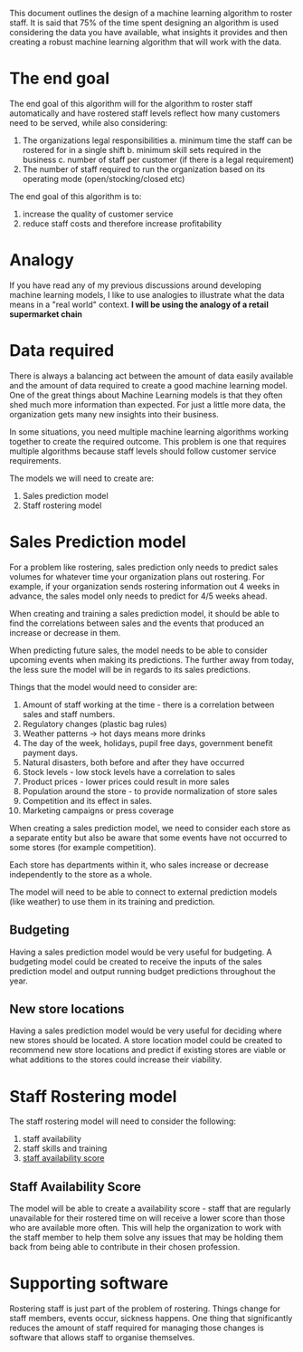 This document outlines the design of a machine learning algorithm to roster staff. It is said that 75% of the time spent designing an algorithm is used considering the data you have available, what insights it provides and then creating a robust machine learning algorithm that will work with the data.


# The end goal
The end goal of this algorithm will for the algorithm to roster staff automatically and have rostered staff levels reflect how many customers need to be served, while also considering:

1. The organizations legal responsibilities
	a. minimum time the staff can be rostered for in a single shift
	b. minimum skill sets required in the business
	c. number of staff per customer (if there is a legal requirement)
2. The number of staff required to run the organization based on its operating mode (open/stocking/closed etc)

The end goal of this algorithm is to:

1. increase the quality of customer service
2. reduce staff costs and therefore increase profitability

# Analogy

If you have read any of my previous discussions around developing machine learning models, I like to use analogies to illustrate what the data means in a "real world" context. **I will be using the analogy of a retail supermarket chain**

# Data required

There is always a balancing act between the amount of data easily available and the amount of data required to create a good machine learning model. One of the great things about Machine Learning models is that they often shed much more information than expected. For just a little more data, the organization gets many new insights into their business.

In some situations, you need multiple machine learning algorithms working together to create the required outcome. This problem is one that requires multiple algorithms because staff levels should follow customer service requirements. 

The models we will need to create are:

1. Sales prediction model
2. Staff rostering model

# Sales Prediction model

For a problem like rostering, sales prediction only needs to predict sales volumes for whatever time your organization plans out rostering. For example, if your organization sends rostering information out 4 weeks in advance, the sales model only needs to predict for 4/5 weeks ahead.

When creating and training a sales prediction model, it should be able to find the correlations between sales and the events that produced an increase or decrease in them. 

When predicting future sales, the model needs to be able to consider upcoming events when making its predictions. The further away from today, the less sure the model will be in regards to its sales predictions.

Things that the model would need to consider are:

1. Amount of staff working at the time - there is a correlation between sales and staff numbers.
2. Regulatory changes (plastic bag rules)
3. Weather patterns -> hot days means more drinks
4. The day of the week, holidays, pupil free days, government benefit payment days.
5. Natural disasters, both before and after they have occurred
6. Stock levels - low stock levels have a correlation to sales
7. Product prices - lower prices could result in more sales
8. Population around the store - to provide normalization of store sales
9. Competition and its effect in sales.
10. Marketing campaigns or press coverage

When creating a sales prediction model, we need to consider each store as a separate entity but also be aware that some events have not occurred to some stores (for example competition).

Each store has departments within it, who sales increase or decrease independently to the store as a whole.

The model will need to be able to connect to external prediction models (like weather) to use them in its training and prediction.

## Budgeting

Having a sales prediction model would be very useful for budgeting. A budgeting model could be created to receive the inputs of the sales prediction model and output running budget predictions throughout the year.

## New store locations

Having a sales prediction model would be very useful for deciding where new stores should be located. A store location model could be created to recommend new store locations and predict if existing stores are viable or what additions to the stores could increase their viability.

# Staff Rostering model

The staff rostering model will need to consider the following:

1. staff availability
2. staff skills and training
3. [staff availability score](#staff-availability-score)

## Staff Availability Score

The model will be able to create a availability score - staff that are regularly unavailable for their rostered time on will receive a lower score than those who are available more often. This will help the organization to work with the staff member to help them solve any issues that may be holding them back from being able to contribute in their chosen profession.


# Supporting software

Rostering staff is just part of the problem of rostering. Things change for staff members, events occur, sickness happens. One thing that significantly reduces the amount of staff required for managing those changes is software that allows staff to organise themselves.


